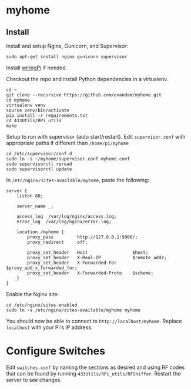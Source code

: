 # myhome

## Install

Install and setup Nginx, Gunicorn, and Supervisor:
```
sudo apt-get install nginx gunicorn supervisor
```

Install [wiringPi](http://wiringpi.com/download-and-install/) if needed.

Checkout the repo and install Python dependencies in a virtualenv.
```
cd ~
git clone --recursive https://github.com/evandam/myhome.git
cd myhome
virtualenv venv
source venv/bin/activate
pip install -r requirements.txt
cd 433Utils/RPi_utils
make
```

Setup to run with supervisor (auto start/restart).
Edit `supervisor.conf` with appropriate paths if different than `/home/pi/myhome`
```
cd /etc/supervisor/conf.d
sudo ln -s ~/myhome/supervisor.conf myhome.conf
sudo supervisorctl reread
sudo supervisorctl update
```

In `/etc/nginx/sites-available/myhome`, paste the following:
```
server {
    listen 80;

    server_name _;

    access_log  /var/log/nginx/access.log;
    error_log  /var/log/nginx/error.log;

    location /myhome {
        proxy_pass         http://127.0.0.1:5000/;
        proxy_redirect     off;

        proxy_set_header   Host                 $host;
        proxy_set_header   X-Real-IP            $remote_addr;
        proxy_set_header   X-Forwarded-For      $proxy_add_x_forwarded_for;
        proxy_set_header   X-Forwarded-Proto    $scheme;
    }
}
```

Enable the Nginx site:
```
cd /etc/nginx/sites-enabled
sudo ln -s /etc/nginx/sites-available/myhome myhome
```

You should now be able to connect to `http://localhost/myhome`. Replace `localhost` with your Pi's IP address.

# Configure Switches
Edit `switches.conf` by naming the sections as desired and using RF codes that can be found by running `433Utils/RPi_utils/RFSniffer`.
Restart the server to see changes.

